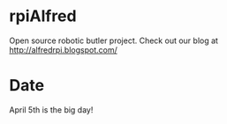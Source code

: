 rpiAlfred
=========

Open source robotic butler project. Check out our blog at http://alfredrpi.blogspot.com/

Date
====
April 5th is the big day!
